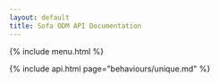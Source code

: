 ```yaml
---
layout: default
title: Sofa ODM API Documentation
---
```


{% include menu.html %}

{% include api.html page="behaviours/unique.md" %}

